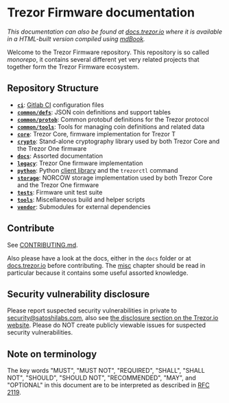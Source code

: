 # Trezor Firmware documentation

_This documentation can also be found at [docs.trezor.io](https://docs.trezor.io) where it is available in a HTML-built version compiled using [mdBook](https://github.com/rust-lang/mdBook)._

Welcome to the Trezor Firmware repository. This repository is so called _monorepo_, it contains several different yet very related projects that together form the Trezor Firmware ecosystem.

## Repository Structure

* **[`ci`](https://github.com/trezor/trezor-firmware/tree/master/ci/)**: [Gitlab CI](https://gitlab.com/satoshilabs/trezor/trezor-firmware) configuration files
* **[`common/defs`](https://github.com/trezor/trezor-firmware/tree/master/common/defs/)**: JSON coin definitions and support tables
* **[`common/protob`](https://github.com/trezor/trezor-firmware/tree/master/common/protob/)**: Common protobuf definitions for the Trezor protocol
* **[`common/tools`](https://github.com/trezor/trezor-firmware/tree/master/common/tools/)**: Tools for managing coin definitions and related data
* **[`core`](https://github.com/trezor/trezor-firmware/tree/master/core/)**: Trezor Core, firmware implementation for Trezor T
* **[`crypto`](https://github.com/trezor/trezor-firmware/tree/master/crypto/)**: Stand-alone cryptography library used by both Trezor Core and the Trezor One firmware
* **[`docs`](https://github.com/trezor/trezor-firmware/tree/master/docs/)**: Assorted documentation
* **[`legacy`](https://github.com/trezor/trezor-firmware/tree/master/legacy/)**: Trezor One firmware implementation
* **[`python`](https://github.com/trezor/trezor-firmware/tree/master/python/)**: Python [client library](https://pypi.org/project/trezor) and the `trezorctl` command
* **[`storage`](https://github.com/trezor/trezor-firmware/tree/master/storage/)**: NORCOW storage implementation used by both Trezor Core and the Trezor One firmware
* **[`tests`](https://github.com/trezor/trezor-firmware/tree/master/tests/)**: Firmware unit test suite
* **[`tools`](https://github.com/trezor/trezor-firmware/tree/master/tools/)**: Miscellaneous build and helper scripts
* **[`vendor`](https://github.com/trezor/trezor-firmware/tree/master/vendor/)**: Submodules for external dependencies


## Contribute

See [CONTRIBUTING.md](https://github.com/trezor/trezor-firmware/tree/master/CONTRIBUTING.md).

Also please have a look at the docs, either in the `docs` folder or at  [docs.trezor.io](https://docs.trezor.io) before contributing. The [misc](misc/index.md) chapter should be read in particular because it contains some useful assorted knowledge.

## Security vulnerability disclosure

Please report suspected security vulnerabilities in private to [security@satoshilabs.com](mailto:security@satoshilabs.com), also see [the disclosure section on the Trezor.io website](https://trezor.io/security/). Please do NOT create publicly viewable issues for suspected security vulnerabilities.

## Note on terminology

The key words "MUST", "MUST NOT", "REQUIRED", "SHALL", "SHALL NOT", "SHOULD",
"SHOULD NOT", "RECOMMENDED", "MAY", and "OPTIONAL" in this document are to be interpreted as described in [RFC 2119](https://tools.ietf.org/html/rfc2119).

